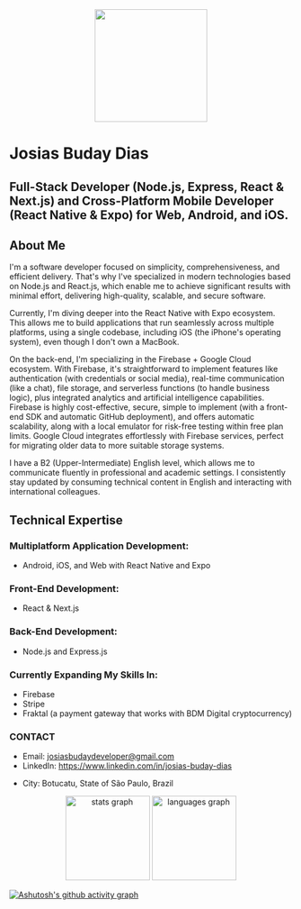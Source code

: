 <div align="center">
  <img height="200" src="https://media.licdn.com/dms/image/v2/D4D16AQGRZiGu2i7rUg/profile-displaybackgroundimage-shrink_350_1400/profile-displaybackgroundimage-shrink_350_1400/0/1728004969409?e=1755129600&v=beta&t=4JyR4rQb-yBvw1QZe_Pe1p7wf62OtykOB50JiI7j7WA"  />
</div>

###

# Josias Buday Dias
## Full-Stack Developer (Node.js, Express, React & Next.js) and Cross-Platform Mobile Developer (React Native & Expo) for Web, Android, and iOS.

## About Me
I'm a software developer focused on simplicity, comprehensiveness, and efficient delivery. That's why I've specialized in modern technologies based on Node.js and React.js, which enable me to achieve significant results with minimal effort, delivering high-quality, scalable, and secure software.

Currently, I'm diving deeper into the React Native with Expo ecosystem. This allows me to build applications that run seamlessly across multiple platforms, using a single codebase, including iOS (the iPhone's operating system), even though I don't own a MacBook.

On the back-end, I'm specializing in the Firebase + Google Cloud ecosystem. With Firebase, it's straightforward to implement features like authentication (with credentials or social media), real-time communication (like a chat), file storage, and serverless functions (to handle business logic), plus integrated analytics and artificial intelligence capabilities. Firebase is highly cost-effective, secure, simple to implement (with a front-end SDK and automatic GitHub deployment), and offers automatic scalability, along with a local emulator for risk-free testing within free plan limits. Google Cloud integrates effortlessly with Firebase services, perfect for migrating older data to more suitable storage systems.

I have a B2 (Upper-Intermediate) English level, which allows me to communicate fluently in professional and academic settings. I consistently stay updated by consuming technical content in English and interacting with international colleagues.

## Technical Expertise
### Multiplatform Application Development:
- Android, iOS, and Web with React Native and Expo
### Front-End Development:
- React & Next.js
### Back-End Development:
- Node.js and Express.js

### Currently Expanding My Skills In:
- Firebase
- Stripe
- Fraktal (a payment gateway that works with BDM Digital cryptocurrency)

### CONTACT
- Email: josiasbudaydeveloper@gmail.com
- LinkedIn: https://www.linkedin.com/in/josias-buday-dias
<!-- - WhatsApp / Telegram: +55 014 99690-8677 -->
- City: Botucatu, State of São Paulo, Brazil
<!-- - Portfolio: https://josiasbudaydeveloper.github.io -->
<!-- - Curriculum: [click here to check it out](https://docs.google.com/document/d/1EGWjHB5KhHXdI9thR4rtA4H-hRUB8J4BwbeNhXSjsO8/edit?usp=sharing) -->

<div align="center">
  <img src="https://github-readme-stats.vercel.app/api?username=josiasbudaydeveloper&hide_title=false&hide_rank=false&show_icons=true&include_all_commits=true&count_private=true&disable_animations=false&theme=dracula&locale=en&hide_border=false&order=1" height="150" alt="stats graph"  />
  <img src="https://github-readme-stats.vercel.app/api/top-langs?username=josiasbudaydeveloper&locale=en&hide_title=false&layout=compact&card_width=320&langs_count=5&theme=dracula&hide_border=false&order=2" height="150" alt="languages graph"  />
</div>

[![Ashutosh's github activity graph](https://github-readme-activity-graph.vercel.app/graph?username=josiasbudaydeveloper&theme=github-compact)](https://github.com/ashutosh00710/github-readme-activity-graph)
